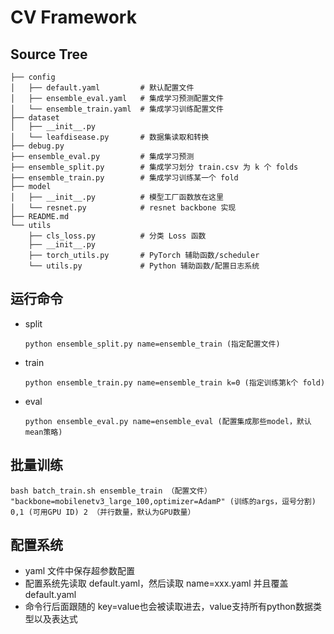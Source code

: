 # CV Framework

## Source Tree
```
├── config
│   ├── default.yaml         # 默认配置文件
│   ├── ensemble_eval.yaml   # 集成学习预测配置文件
│   └── ensemble_train.yaml  # 集成学习训练配置文件
├── dataset
│   ├── __init__.py
│   └── leafdisease.py       # 数据集读取和转换
├── debug.py
├── ensemble_eval.py         # 集成学习预测
├── ensemble_split.py        # 集成学习划分 train.csv 为 k 个 folds
├── ensemble_train.py        # 集成学习训练某一个 fold
├── model
│   ├── __init__.py          # 模型工厂函数放在这里
│   └── resnet.py            # resnet backbone 实现
├── README.md
└── utils
    ├── cls_loss.py          # 分类 Loss 函数
    ├── __init__.py
    ├── torch_utils.py       # PyTorch 辅助函数/scheduler
    └── utils.py             # Python 辅助函数/配置日志系统
```

## 运行命令
* split
  ```
  python ensemble_split.py name=ensemble_train (指定配置文件)
  ```
* train
  ```
  python ensemble_train.py name=ensemble_train k=0 (指定训练第k个 fold)
  ```
* eval
  ```
  python ensemble_eval.py name=ensemble_eval (配置集成那些model，默认mean策略)
  ```

## 批量训练
```
bash batch_train.sh ensemble_train （配置文件） "backbone=mobilenetv3_large_100,optimizer=AdamP" (训练的args，逗号分割) 0,1 (可用GPU ID) 2 （并行数量，默认为GPU数量） 
```


## 配置系统
* yaml 文件中保存超参数配置
* 配置系统先读取 default.yaml，然后读取 name=xxx.yaml 并且覆盖 default.yaml
* 命令行后面跟随的 key=value也会被读取进去，value支持所有python数据类型以及表达式